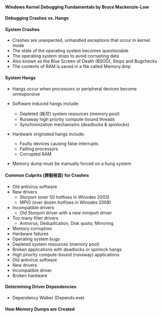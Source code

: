 
#### Windows Kernel Debugging Fundamentals by Bruce Mackenzie-Low ####

#### Debugging Crashes vs. Hangs  ####

#### System Crashes ####
* Crashes are unexpected, unhandled exceptions that occur in kernel mode
* The state of the operating system becomes questionable
* The operating system stops to avoid corrupting data
* Also known as the Blue Screen of Death (BSOD), Stops and Bugchecks
* The contents of RAM is saved in a file called Memory.dmp

#### System Hangs ####
* Hangs occur when processors or peripheral devices become unresponsive
* Software induced hangs include:
  * Depleted (耗尽) system resources (memory pool)
  * Runaway high priority compute-bound threads
  * Synchronization mechanisms (deadlocks & spinlocks)
  
* Hardware originated hangs include:
  * Faulty devices causing false interrupts
  * Failling processors
  * Corrupted RAM
  
* Memory dump must be manually forced on a hung system

#### Common Culprits (罪魁祸首) for Crashes ####
* Old antivirus software
* New drivers
  * Storport (over 50 hotfixes in Winodes 2003)
  * MPIO (over dozen hotfixes in Winodes 2008)
 * Incompatible drivers
   * Old Storport driver with a new miniport driver
 * Too many filter drivers
   * Antivirus, Deduplication, Disk quoto, Mirroring
 * Memory corruption
 * Hardware failures
 * Operating system bugs
 * Depleted system resources (memory pool)
 * Broken applications with deadlocks or spinlock hangs
 * High priority compute-bound (runaway) applications
 * Old antivirus software
 * New drivers
 * Incompatible driver
 * Broken hardware
 
 #### Determining Driver Dependencies ####
 * Dependency Walker (Depends.exe)
 
 #### How Memory Dumps are Created ####
